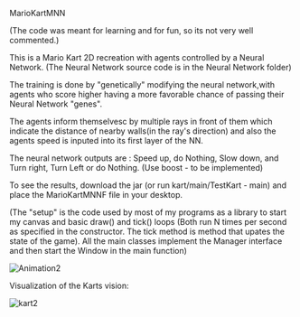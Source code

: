 
MarioKartMNN

(The code was meant for learning and for fun, so its not very well commented.)

This is a Mario Kart 2D recreation with agents controlled by a Neural Network. (The Neural Network source code is in the Neural Network folder)

The training is done by "genetically" modifying the neural network,with agents who score higher having a more favorable chance of passing their Neural Network "genes".

The agents inform themselvesc by multiple rays in front of them which indicate the distance of nearby walls(in the ray's direction) and also the agents speed is inputed into its first layer of the NN.

The neural network outputs are : Speed up, do Nothing, Slow down, and Turn right, Turn Left or do Nothing. (Use boost - to be implemented)

To see the results, download the jar (or run kart/main/TestKart - main) and place the MarioKartMNNF file in your desktop.

(The "setup" is the code used by most of my programs as a library to start my canvas and basic draw() and tick() loops (Both run N times per second as specified in the constructor. The tick method is method that upates the state of the game). All the main classes implement the Manager interface and then start the Window in the main function)

![Animation2](https://user-images.githubusercontent.com/86021222/152413801-7f88d220-f123-4b84-97f1-4e12577c022b.gif)

Visualization of the Karts vision:

![kart2](https://user-images.githubusercontent.com/86021222/152414152-26050265-4f99-4306-a2f4-6537919ce212.png)


